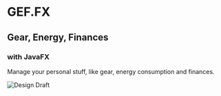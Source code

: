 # GEF.FX

## Gear, Energy, Finances

### with JavaFX

Manage your personal stuff, like gear, energy consumption and finances.

![Design Draft](https://raw.github.com/beooo79/GEF.FX/develop/src/main/resources/design.png)
